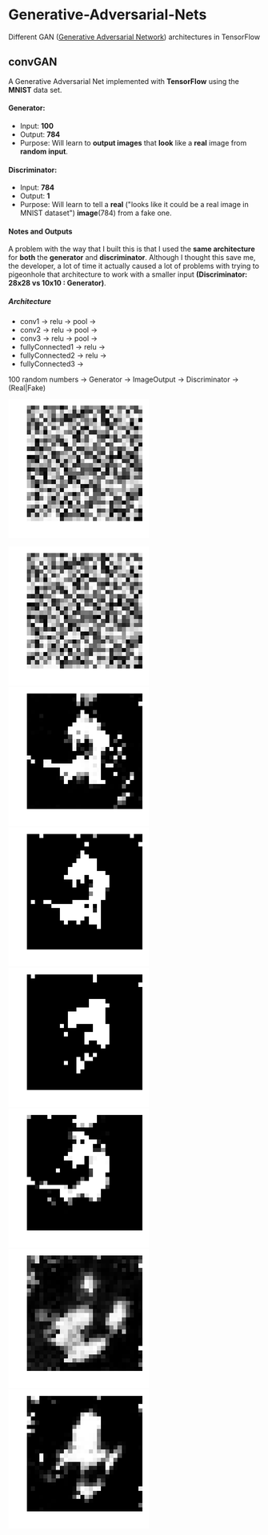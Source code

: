 # Generative-Adversarial-Nets
Different GAN ([Generative Adversarial Network](http://papers.nips.cc/paper/5423-generative-adversarial-nets.pdf)) architectures in TensorFlow

## convGAN
A Generative Adversarial Net implemented with **TensorFlow** using the
**MNIST** data set.

#### Generator:
* Input: **100**
* Output: **784**
* Purpose: Will learn to **output images** that **look** like a **real**
image from **random input**. 



#### Discriminator:
* Input: **784**
* Output: **1**
* Purpose: Will learn to tell a **real** ("looks like it could be a real image in MNIST dataset") **image**(784) from a fake one.


#### Notes and Outputs
A problem with the way that I built this is that I used the **same architecture**
for **both** the **generator** and **discriminator**. Although I thought this save me, the developer, a lot of time it actually
caused a lot of problems with trying to pigeonhole that architecture to work with a smaller input **(Discriminator: 28x28 vs 10x10 : Generator)**. 

##### Architecture

* conv1 -> relu -> pool -> 
* conv2 -> relu -> pool ->
* conv3 -> relu -> pool ->
* fullyConnected1 -> relu ->
* fullyConnected2 -> relu -> 
* fullyConnected3 ->

100 random numbers -> Generator -> ImageOutput -> Discriminator -> (Real|Fake)


![generated gan output](gan_generated.gif) 

![](images/init.png)
![](images/two.png)
![](images/two1.png)
![](images/three.png)
![](images/weird.png)
![](images/weird2.png)
![](images/weird3.png)

